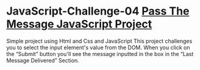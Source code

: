 # JavaScript-Challenge-04 <a href="">Pass The Message JavaScript Project</a>
Simple project using Html and Css and JavaScript
This project challenges you to select the input element's value from the DOM. When you click on the “Submit” button you'll see
the message inputted in the box in the “Last Message Delivered” Section.
